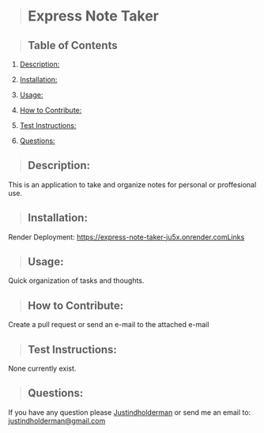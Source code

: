   > # Express Note Taker

  > 

  > ## Table of Contents

  1. [Description:](#description)
  2. [Installation:](#installation)
  3. [Usage:](#usage)
  4. [How to Contribute:](#how-to-contribute)
  
  6. [Test Instructions:](#test-instructions)
  7. [Questions:](#questions)

  > ## Description:
  This is an application to take and organize notes for personal or proffesional use.

  > ## Installation:
  Render Deployment: https://express-note-taker-ju5x.onrender.comLinks 

  > ## Usage:
  Quick organization of tasks and thoughts.
  
  > ## How to Contribute:
  Create a pull request or send an e-mail to the attached e-mail
  
  > 

  > ## Test Instructions:
  None currently exist.
  
  > ## Questions:
  If you have any question please [Justindholderman](https://github.com/Justindholderman) or send me an email to: justindholderman@gmail.com
